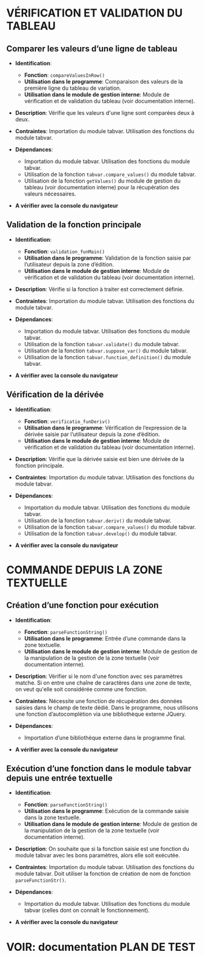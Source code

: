 # VÉRIFICATION ET VALIDATION DU TABLEAU

## Comparer les valeurs d’une ligne de tableau

- **Identification**: 
  - **Fonction**: `compareValuesInRow()`
  - **Utilisation dans le programme**: Comparaison des valeurs de la première ligne du tableau de variation.
  - **Utilisation dans le module de gestion interne**: Module de vérification et de validation du tableau (voir documentation interne).

- **Description**: Vérifie que les valeurs d'une ligne sont comparées deux à deux.

- **Contraintes**: Importation du module tabvar. Utilisation des fonctions du module tabvar.

- **Dépendances**: 
  - Importation du module tabvar. Utilisation des fonctions du module tabvar.
  - Utilisation de la fonction `tabvar.compare_values()` du module tabvar.
  - Utilisation de la fonction `getValues()` du module de gestion du tableau (voir documentation interne) pour la récupération des valeurs nécessaires.

- **A vérifier avec la console du navigateur**

## Validation de la fonction principale

- **Identification**: 
  - **Fonction**: `validation_funMain()`
  - **Utilisation dans le programme**: Validation de la fonction saisie par l’utilisateur depuis la zone d’édition.
  - **Utilisation dans le module de gestion interne**: Module de vérification et de validation du tableau (voir documentation interne).

- **Description**: Vérifie si la fonction à traiter est correctement définie.

- **Contraintes**: Importation du module tabvar. Utilisation des fonctions du module tabvar.

- **Dépendances**: 
  - Importation du module tabvar. Utilisation des fonctions du module tabvar.
  - Utilisation de la fonction `tabvar.validate()` du module tabvar.
  - Utilisation de la fonction `tabvar.suppose_var()` du module tabvar.
  - Utilisation de la fonction `tabvar.function_definition()` du module tabvar.

- **A vérifier avec la console du navigateur**

## Vérification de la dérivée

- **Identification**: 
  - **Fonction**: `verificatio_funDeriv()`
  - **Utilisation dans le programme**: Vérification de l’expression de la dérivée saisie par l’utilisateur depuis la zone d’édition.
  - **Utilisation dans le module de gestion interne**: Module de vérification et de validation du tableau (voir documentation interne).

- **Description**: Vérifie que la dérivée saisie est bien une dérivée de la fonction principale.

- **Contraintes**: Importation du module tabvar. Utilisation des fonctions du module tabvar.

- **Dépendances**: 
  - Importation du module tabvar. Utilisation des fonctions du module tabvar.
  - Utilisation de la fonction `tabvar.deriv()` du module tabvar.
  - Utilisation de la fonction `tabvar.compare_values()` du module tabvar.
  - Utilisation de la fonction `tabvar.develop()` du module tabvar.

- **A vérifier avec la console du navigateur**

# COMMANDE DEPUIS LA ZONE TEXTUELLE

## Création d’une fonction pour exécution

- **Identification**: 
  - **Fonction**: `parseFunctionString()`
  - **Utilisation dans le programme**: Entrée d’une commande dans la zone textuelle.
  - **Utilisation dans le module de gestion interne**: Module de gestion de la manipulation de la gestion de la zone textuelle (voir documentation interne).

- **Description**: Vérifier si le nom d'une fonction avec ses paramètres matche. Si on entre une chaîne de caractères dans une zone de texte, on veut qu'elle soit considérée comme une fonction.

- **Contraintes**: Nécessite une fonction de récupération des données saisies dans le champ de texte dédié. Dans le programme, nous utilisons une fonction d’autocomplétion via une bibliothèque externe JQuery.

- **Dépendances**: 
  - Importation d’une bibliothèque externe dans le programme final.

- **A vérifier avec la console du navigateur**

## Exécution d’une fonction dans le module tabvar depuis une entrée textuelle

- **Identification**: 
  - **Fonction**: `parseFunctionString()`
  - **Utilisation dans le programme**: Exécution de la commande saisie dans la zone textuelle.
  - **Utilisation dans le module de gestion interne**: Module de gestion de la manipulation de la gestion de la zone textuelle (voir documentation interne).

- **Description**: On souhaite que si la fonction saisie est une fonction du module tabvar avec les bons paramètres, alors elle soit exécutée.

- **Contraintes**: Importation du module tabvar. Utilisation des fonctions du module tabvar. Doit utiliser la fonction de création de nom de fonction `parseFunctionStr()`.

- **Dépendances**: 
  - Importation du module tabvar. Utilisation des fonctions du module tabvar (celles dont on connaît le fonctionnement).

- **A vérifier avec la console du navigateur**

# VOIR: documentation PLAN DE TEST
